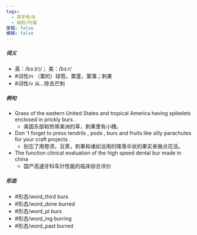```yaml
---
tags:
  - 首字母/B
  - 级别/托福
掌握: false
模糊: false
---
```

##### 词义
- 英：/bɜː(r)/； 美：/bɜːr/
- #词性/n  （栗的）球苞，栗蓬，栗蒲；刺果
- #词性/v  从…除去芒刺
##### 例句
- Grass of the eastern United States and tropical America having spikelets enclosed in prickly burs .
	- 美国东部和热带美洲的草，刺果里有小穗。
- Don 't forget to press tendrils , pods , burs and fruits like silly parachutes for your craft projects .
	- 别忘了用卷须，豆荚，刺果和诸如没用的降落伞状的果实来做点花活。
- The function clinical evaluation of the high speed dental bur made in china
	- 国产高速牙科车针性能的临床综合评价
##### 形态
- #形态/word_third burs
- #形态/word_done burred
- #形态/word_pl burs
- #形态/word_ing burring
- #形态/word_past burred
